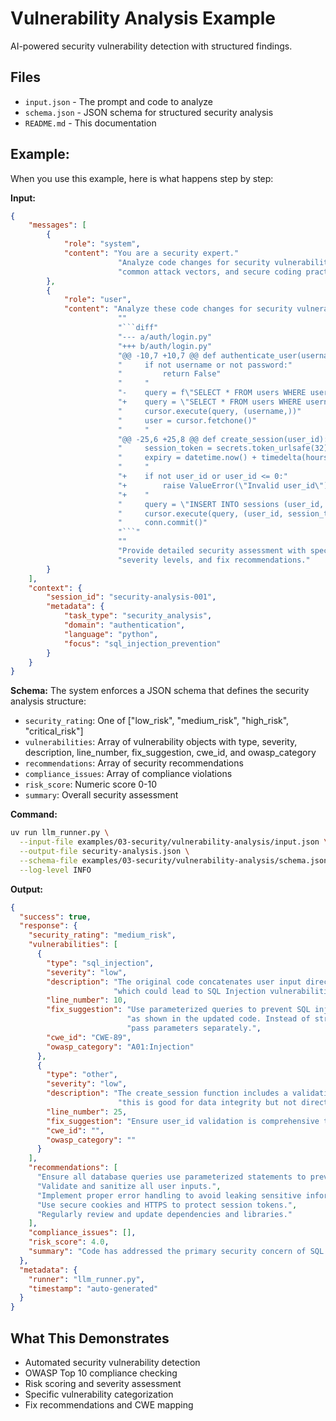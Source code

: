 # Vulnerability Analysis Example

AI-powered security vulnerability detection with structured findings.

## Files
- `input.json` - The prompt and code to analyze
- `schema.json` - JSON schema for structured security analysis
- `README.md` - This documentation

## Example:

When you use this example, here is what happens step by step:

**Input:**
```json
{
    "messages": [
        {
            "role": "system",
            "content": "You are a security expert."
                        "Analyze code changes for security vulnerabilities, focusing on OWASP Top 10, "
                        "common attack vectors, and secure coding practices."
        },
        {
            "role": "user",
            "content": "Analyze these code changes for security vulnerabilities:"
                        ""
                        "```diff"
                        "--- a/auth/login.py"
                        "+++ b/auth/login.py"
                        "@@ -10,7 +10,7 @@ def authenticate_user(username, password):"
                        "     if not username or not password:"
                        "         return False"
                        "     "
                        "-    query = f\"SELECT * FROM users WHERE username = '{username}'\""
                        "+    query = \"SELECT * FROM users WHERE username = %s\""
                        "     cursor.execute(query, (username,))"
                        "     user = cursor.fetchone()"
                        "     "
                        "@@ -25,6 +25,8 @@ def create_session(user_id):"
                        "     session_token = secrets.token_urlsafe(32)"
                        "     expiry = datetime.now() + timedelta(hours=24)"
                        "     "
                        "+    if not user_id or user_id <= 0:"
                        "+        raise ValueError(\"Invalid user_id\")"
                        "+    "
                        "     query = \"INSERT INTO sessions (user_id, token, expiry) VALUES (%s, %s, %s)\""
                        "     cursor.execute(query, (user_id, session_token, expiry))"
                        "     conn.commit()"
                        "```"
                        ""
                        "Provide detailed security assessment with specific vulnerabilities, "
                        "severity levels, and fix recommendations."
        }
    ],
    "context": {
        "session_id": "security-analysis-001",
        "metadata": {
            "task_type": "security_analysis",
            "domain": "authentication",
            "language": "python",
            "focus": "sql_injection_prevention"
        }
    }
}
```

**Schema:** The system enforces a JSON schema that defines the security analysis structure:
- `security_rating`: One of ["low_risk", "medium_risk", "high_risk", "critical_risk"]
- `vulnerabilities`: Array of vulnerability objects with type, severity, description, line_number, fix_suggestion, cwe_id, and owasp_category
- `recommendations`: Array of security recommendations
- `compliance_issues`: Array of compliance violations
- `risk_score`: Numeric score 0-10
- `summary`: Overall security assessment

**Command:**
```bash
uv run llm_runner.py \
  --input-file examples/03-security/vulnerability-analysis/input.json \
  --output-file security-analysis.json \
  --schema-file examples/03-security/vulnerability-analysis/schema.json \
  --log-level INFO
```

**Output:**
```json
{
  "success": true,
  "response": {
    "security_rating": "medium_risk",
    "vulnerabilities": [
      {
        "type": "sql_injection",
        "severity": "low",
        "description": "The original code concatenates user input directly into SQL query string,"
                       "which could lead to SQL Injection vulnerabilities if user input is crafted maliciously.",
        "line_number": 10,
        "fix_suggestion": "Use parameterized queries to prevent SQL injection,"
                          "as shown in the updated code. Instead of string interpolation,"
                          "pass parameters separately.",
        "cwe_id": "CWE-89",
        "owasp_category": "A01:Injection"
      },
      {
        "type": "other",
        "severity": "low",
        "description": "The create_session function includes a validation to check if user_id is valid;"
                        "this is good for data integrity but not directly a security vulnerability.",
        "line_number": 25,
        "fix_suggestion": "Ensure user_id validation is comprehensive to prevent logic errors. Additional validation might include checking if user_id exists in the database before creating a session.",
        "cwe_id": "",
        "owasp_category": ""
      }
    ],
    "recommendations": [
      "Ensure all database queries use parameterized statements to prevent SQL injection.",
      "Validate and sanitize all user inputs.",
      "Implement proper error handling to avoid leaking sensitive information.",
      "Use secure cookies and HTTPS to protect session tokens.",
      "Regularly review and update dependencies and libraries."
    ],
    "compliance_issues": [],
    "risk_score": 4.0,
    "summary": "Code has addressed the primary security concern of SQL injection with parameterized queries, significantly reducing risk. Additional input validation and security best practices are recommended."
  },
  "metadata": {
    "runner": "llm_runner.py",
    "timestamp": "auto-generated"
  }
}
```

## What This Demonstrates
- Automated security vulnerability detection
- OWASP Top 10 compliance checking
- Risk scoring and severity assessment
- Specific vulnerability categorization
- Fix recommendations and CWE mapping
